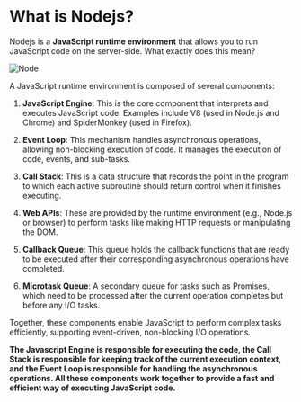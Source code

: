 # What is Nodejs?

Nodejs is a **JavaScript runtime environment** that allows you to run JavaScript code on the server-side. What exactly does this mean?

![Node](https://i.giphy.com/media/v1.Y2lkPTc5MGI3NjExenpzN2RrbnBjNDUwd3JzaGwzbmhtcmE1Z2R3eXlzZHZuN3htYW9yZiZlcD12MV9pbnRlcm5hbF9naWZfYnlfaWQmY3Q9Zw/2fP66XQMqGByErDm63/giphy.gif)

A JavaScript runtime environment is composed of several components:

1. **JavaScript Engine**: This is the core component that interprets and executes JavaScript code. Examples include V8 (used in Node.js and Chrome) and SpiderMonkey (used in Firefox).

2. **Event Loop**: This mechanism handles asynchronous operations, allowing non-blocking execution of code. It manages the execution of code, events, and sub-tasks.

3. **Call Stack**: This is a data structure that records the point in the program to which each active subroutine should return control when it finishes executing.

4. **Web APIs**: These are provided by the runtime environment (e.g., Node.js or browser) to perform tasks like making HTTP requests or manipulating the DOM.

5. **Callback Queue**: This queue holds the callback functions that are ready to be executed after their corresponding asynchronous operations have completed.

6. **Microtask Queue**: A secondary queue for tasks such as Promises, which need to be processed after the current operation completes but before any I/O tasks.

Together, these components enable JavaScript to perform complex tasks efficiently, supporting event-driven, non-blocking I/O operations.

**The Javascript Engine is responsible for executing the code, the Call Stack is responsible for keeping track of the current execution context, and the Event Loop is responsible for handling the asynchronous operations. All these components work together to provide a fast and efficient way of executing JavaScript code.**
